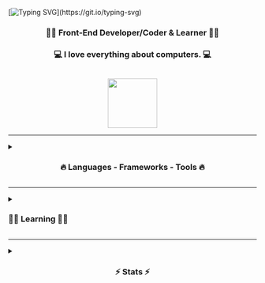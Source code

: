 <!-- <p align="right"> <img src="https://komarev.com/ghpvc/?username=a-krkc&label=Profile%20views&color=0e75b6&style=flat" alt="a-krkc" /> </p> -->

[![Typing SVG](https://readme-typing-svg.demolab.com?font=Fira+Code&weight=500&size=27&pause=1000&center=true&vCenter=true&width=1000&lines=Hi+There!+👋;+Welcome+To+My+Playground!)](https://git.io/typing-svg)


<h3 align="center">
  👨‍💻 Front-End Developer/Coder & Learner 👨‍💻
</h3>
<h3 align="center">
  💻 I love everything about computers. 💻
</h3>

<br>
<div align="center"> 
     <a href="https://linkedin.com/in/abdullatifkurkcu" target="_blank"><img  width=100 src="https://img.shields.io/badge/-LinkedIn-%230077B5?style=for-the-badge&logo=linkedin&logoColor=white" target="_blank"></a>
</div>

<hr>

<details>
<summary><h3 align="center"> 🔥 Languages - Frameworks - Tools 🔥</h3></summary>
<br>
<p>
  <a href="https://skillicons.dev">
    <img src="https://skillicons.dev/icons?i=html,css,sass,javascript,vite,vscode,python,linux,bash,vim,git,github" width=425/>
</a>
  <br><br>
  <a href="https://www.linux.org"><img alt="Linux" src="https://img.shields.io/badge/Linux-1793D1?style=flat&logo=linux&logoColor=white" /></a>
  <a href="https://archlinux.org"><img alt="Arch Linux" src="https://img.shields.io/badge/Arch_Linux-1793D1?style=flat&logo=arch-linux&logoColor=white" /></a>
  <!-- <a href="https://kali.org"><img alt="Kali" src="https://img.shields.io/badge/Kali_Linux-1793D1?style=flat&logo=kali-linux&logoColor=white" /></a> -->
  
</p>
</details>
<hr>

<details>
<summary><h3> 🕵‍♀️ Learning 🕵‍♀️ </h3></summary>
<br>
<p><a href="https://skillicons.dev"><img src="https://skillicons.dev/icons?i=vue" width=40 /></a></p>
</details>

<hr>

<details>
  <summary>
  <h3 align="center"> ⚡ Stats ⚡ </h3></summary>
  <br>

  <div align=center>
<a href="https://github.com/anuraghazra/github-readme-stats">
      <img width=320 align="left"
src="https://github-readme-stats.vercel.app/api/top-langs/?username=a-krkc&title_color=61dafb&text_color=ffffff&icon_color=61dafb&bg_color=20232a&langs_count=8&layout=compact&border_color=61dafb&border_radius=10" />
    </a>
  
<a href="https://github.com/anuraghazra/github-readme-stats" title="Go to Source">
      <img align="left" width=360 src="https://github-readme-stats.vercel.app/api?username=a-krkc&show_icons=true&theme=react&border_color=61dafb&border_radius=10" />
    </a>
  </div>
</details>


<!--
<hr>
<details>
<summary><h2>👨‍💻 Repositories 👨‍💻</h2> </summary>
<br>
<div width="100%" align="center">
<a align="right" href="https://github.com/a-krkc/web-projects" title="web projects"><img align="left" height="115" src="https://github-readme-stats.vercel.app/api/pin/?username=a-krkc&repo=web-projects&theme=react&border_color=61dafb&border_radius=10"></a>

<a align="left" href="https://github.com/a-krkc/vue3-projects" title="vue3 projects"><img align="right" height="115" src="https://github-readme-stats.vercel.app/api/pin/?username=a-krkc&repo=vue3-projects&theme=react&border_color=61dafb&border_radius=10"></a>
</div>
<br><br><br><br><br><br><br>
<h4 align="center">
  <a href="https://github.com/a-krkc?tab=repositories" title="Show Repositories">🔎 Show More 🔍</a>
</h4>
</details>
<hr>
-->

<!-- <div width="100%" align="center">
<a align="right" href="#" title="#"><img align="left" height="115" src="https://github-readme-stats.vercel.app/api/pin/?username=a-krkc&repo=###&theme=react&border_color=61dafb&border_radius=10"></a> -->

<!-- <a align="left" href="#" title="#"><img align="right" height="115" src="https://github-readme-stats.vercel.app/api/pin/?username=a-krkc&repo=###&theme=react&border_color=61dafb&border_radius=10"></a>
</div> -->
